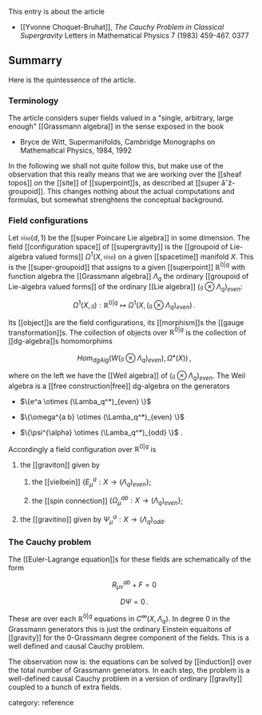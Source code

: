 
This entry is about the article

* [[Yvonne Choquet-Bruhat]], 
  _The Cauchy Problem in Classical Supergravity_
  Letters in Mathematical Physics 7 (1983) 459-467. 0377


## Summarry

Here is the quintessence of the article.

### Terminology

The article considers super fields valued in a "single, arbitrary, large enough" [[Grassmann algebra]] in the sense exposed in the book

* Bryce de Witt, Supermanifolds, Cambridge Monographs on Mathematical Physics, 1984, 1992

In the following we shall not quite follow this, but make use of the observation that this really means that we are working over the [[sheaf topos]] on the [[site]] of [[superpoint]]s, as described at [[super âˆž-groupoid]]. This changes nothing about the actual computations and formulas, but somewhat strenghtens the conceptual background.

### Field configurations

Let $\mathfrak{siso}(d,1)$ be the [[super Poincare Lie algebra]] in some dimension. The field [[configuration space]] of [[supergravity]] is the [[groupoid of Lie-algebra valued forms]] $\Omega^1(X, \mathfrak{siso})$ on a given [[spacetime]] manifold $X$. This is the [[super-groupoid]] that assigns to a given [[superpoint]] $\mathbb{R}^{0|q}$ with function algebra the [[Grassmann algebra]] $\Lambda_q$ the ordinary [[groupoid of Lie-algebra valued forms]] of the ordinary [[Lie algebra]] $(\mathfrak{g} \otimes \Lambda_q)_{even}$:

$$
 \Omega^1(X, \mathfrak{g}) : \mathbb{R}^{0|q} \mapsto
  \Omega^1(X, (\mathfrak{g} \otimes \Lambda_q)_{even})
  \,.
$$

Its [[object]]s are the field configurations, its [[morphism]]s the [[gauge transformation]]s.  The collection of objects over $\mathbb{R}^{0|q}$ is the collection of [[dg-algebra]]s homomorphims

$$
  Hom_{dgAlg}(W(\mathfrak{g} \otimes \Lambda_q)_{even}), \Omega^\bullet(X))
  \,,
$$

where on the left we have the [[Weil algebra]] of $(\mathfrak{g} \otimes \Lambda_q)_{even}$. The Weil algebra is a [[free construction|free]] dg-algebra on the generators

* $\{e^a \otimes (\Lamba_q^*)_{even} \}$  

* $\{\omega^{a b} \otimes (\Lamba_q^*)_{even} \}$  

* $\{\psi^{\alpha} \otimes (\Lamba_q^*)_{odd} \}$ .

Accordingly a field configuration over $\mathbb{R}^{0|q}$ is

1. the [[graviton]] given by

   1. the [[vielbein]] $\{E^a_\mu : X \to (\Lambda_q)_{even}\}$;

   1. the [[spin connection]] $\{\Omega_\mu{}^{a b} : X \to (\Lambda_q)_{even}\}$;

1. the [[gravitino]] given by $\Psi_\mu^\alpha : X \to (\Lambda_q)_{odd}$.


### The Cauchy problem

The [[Euler-Lagrange equation]]s for these fields are schematically of the form

$$
  R_{\mu \nu}^{a b } + F = 0
$$

$$
  D \Psi = 0
  \,.
$$

These are over each $\mathbb{R}^{0|q}$ equations in $C^\infty(X, \Lambda_q)$. In degree 0 in the Grassmann generators this is just the ordinary Einstein equaitons of [[gravity]] for the 0-Grassmann degree component of the fields. This is a well defined and causal Cauchy problem.

The observation now is: the equations can be solved by [[induction]] over the total number of Grassmann generators. In each step, the problem is a well-defined causal Cauchy problem in a version of ordinary [[gravity]] coupled to a bunch of extra fields.

category: reference